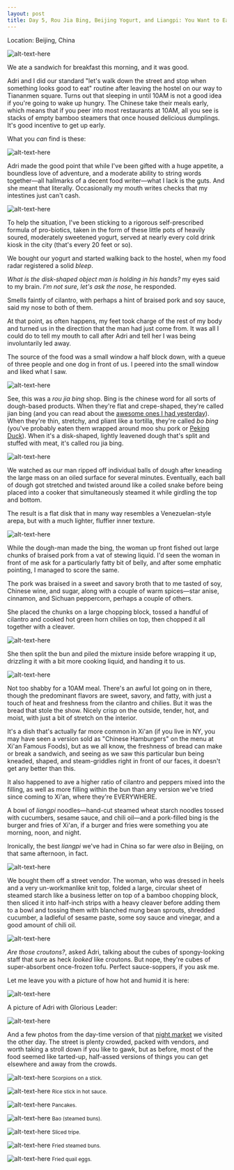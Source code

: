 ```yaml
---
layout: post
title: Day 5, Rou Jia Bing, Beijing Yogurt, and Liangpi: You Want to Eat These 
---
```


Location: Beijing, China

![alt-text-here](http://kenjilopezalt.github.io/images/20140621-beijing-yogurt-bing-rou-food-market-tiananmen-sqare-liangpi-hot-pot/20140621-beijing-bing-rou-06.jpg "Yum - rou jia bing")

We ate a sandwich for breakfast this morning, and it was good.

Adri and I did our standard "let's walk down the street and stop when something looks good to eat" routine after leaving the hostel on our way to Tiananmen square. Turns out that sleeping in until 10AM is not a good idea if you're going to wake up hungry. The Chinese take their meals early, which means that if you peer into most restaurants at 10AM, all you see is stacks of empty bamboo steamers that once housed delicious dumplings. It's good incentive to get up early.

What you <em>can</em> find is these:

![alt-text-here](http://kenjilopezalt.github.io/images/20140621-beijing-yogurt-bing-rou-food-market-tiananmen-sqare-liangpi-hot-pot/20140621-beijing-yogurt.jpg "Yogurt")

Adri made the good point that while I've been gifted with a huge appetite, a boundless love of adventure, and a moderate ability to string words together&mdash;all hallmarks of a decent food writer&mdash;what I lack is the guts. And she meant that literally. Occasionally my mouth writes checks that my intestines just can't cash.

![alt-text-here](http://kenjilopezalt.github.io/images/20140621-beijing-yogurt-bing-rou-food-market-tiananmen-sqare-liangpi-hot-pot/20140621-beijing-yogurt-2.jpg "Kenji drinking yogurt")

To help the situation, I've been sticking to a rigorous self-prescribed formula of pro-biotics, taken in the form of these little pots of heavily soured, moderately sweetened yogurt, served at nearly every cold drink kiosk in the city (that's every 20 feet or so).

We bought our yogurt and started walking back to the hostel, when my food radar registered a solid <em>bleep</em>.

<em>What is the disk-shaped object man is holding in his hands?</em> my eyes said to my brain. <em>I'm not sure, let's ask the nose</em>, he responded.

</em>Smells faintly of cilantro, with perhaps a hint of braised pork and soy sauce</em>, said my nose to both of them.

At that point, as often happens, my feet took charge of the rest of my body and turned us in the direction that the man had just come from. It was all I could do to tell my mouth to call after Adri and tell her I was being involuntarily led away.

The source of the food was a small window a half block down, with a queue of three people and one dog in front of us. I peered into the small window and liked what I saw.

![alt-text-here](http://kenjilopezalt.github.io/images/20140621-beijing-yogurt-bing-rou-food-market-tiananmen-sqare-liangpi-hot-pot/20140621-beijing-bing-rou-01.jpg "Folding dough")

See, this was a <em>rou jia bing</em> shop. Bing is the chinese word for all sorts of dough-based products. When they're flat and crepe-shaped, they're called jian bing (and you can read about the <a href="http://kenjilopezalt.github.io/2014/06/19/the-forbidden-city-good-god-jian-bing/">awesome ones I had yesterday</a>). When they're thin, stretchy, and pliant like a tortilla, they're called <em>bo bing</em> (you've probably eaten them wrapped around moo shu pork or <a href="http://kenjilopezalt.github.io/2014/06/19/How-to-eat-peking-duck-as-a-foreigner/">Peking Duck</a>). When it's a disk-shaped, lightly leavened dough that's split and stuffed with meat, it's called rou jia bing.

![alt-text-here](http://kenjilopezalt.github.io/images/20140621-beijing-yogurt-bing-rou-food-market-tiananmen-sqare-liangpi-hot-pot/20140621-beijing-bing-rou-02.jpg "Making balls")

We watched as our man ripped off individual balls of dough after kneading the large mass on an oiled surface for several minutes. Eventually, each ball of dough got stretched and twisted around like a coiled snake before being placed into a cooker that simultaneously steamed it while girdling the top and bottom.

The result is a flat disk that in many way resembles a Venezuelan-style arepa, but with a much lighter, fluffier inner texture.

![alt-text-here](http://kenjilopezalt.github.io/images/20140621-beijing-yogurt-bing-rou-food-market-tiananmen-sqare-liangpi-hot-pot/20140621-beijing-bing-rou-03.jpg "Slicing open")

While the dough-man made the bing, the woman up front fished out large chunks of braised pork from a vat of stewing liquid. I'd seen the woman in front of me ask for a particularly fatty bit of belly, and after some emphatic pointing, I managed to score the same.

The pork was braised in a sweet and savory broth that to me tasted of soy, Chinese wine, and sugar, along with a couple of warm spices&mdash;star anise, cinnamon, and Sichuan peppercorn, perhaps a couple of others.

She placed the chunks on a large chopping block, tossed a handful of cilantro and cooked hot green horn chilies on top, then chopped it all together with a cleaver.

![alt-text-here](http://kenjilopezalt.github.io/images/20140621-beijing-yogurt-bing-rou-food-market-tiananmen-sqare-liangpi-hot-pot/20140621-beijing-bing-rou-04.jpg "Filling")

She then split the bun and piled the mixture inside before wrapping it up, drizzling it with a bit more cooking liquid, and handing it to us.

![alt-text-here](http://kenjilopezalt.github.io/images/20140621-beijing-yogurt-bing-rou-food-market-tiananmen-sqare-liangpi-hot-pot/20140621-beijing-bing-rou-06.jpg "Yum - rou jia bing")

Not too shabby for a 10AM meal. There's an awful lot going on in there, though the predominant flavors are sweet, savory, and fatty, with just a touch of heat and freshness from the cilantro and chilies. But it was the bread that stole the show. Nicely crisp on the outside, tender, hot, and moist, with just a bit of stretch on the interior.

It's a dish that's actually far more common in Xi'an (if you live in NY, you may have seen a version sold as "Chinese Hamburgers" on the menu at Xi'an Famous Foods), but as we all know, the freshness of bread can make or break a sandwich, and seeing as we saw this particular bun being kneaded, shaped, and steam-griddles right in front of our faces, it doesn't get any better than this.

It also happened to ave a higher ratio of cilantro and peppers mixed into the filling, as well as more filling within the bun than any version we've tried since coming to Xi'an, where they're EVERYWHERE.

A bowl of <em>liangpi</em> noodles&mdash;hand-cut steamed wheat starch noodles tossed with cucumbers, sesame sauce, and chili oil&mdash;and a pork-filled bing is the burger and fries of Xi'an, if a burger and fries were something you ate morning, noon, and night.

Ironically, the best <em>liangpi</em> we've had in China so far were <em>also</em> in Beijing, on that same afternoon, in fact.

![alt-text-here](http://kenjilopezalt.github.io/images/20140621-beijing-yogurt-bing-rou-food-market-tiananmen-sqare-liangpi-hot-pot/20140621-beijing-liangpi-00.jpg "liangpi vendor")

We bought them off a street vendor. The woman, who was dressed in heels and a very un-workmanlike knit top, folded a large, circular sheet of steamed starch like a business letter on top of a bamboo chopping block, then sliced it into half-inch strips with a heavy cleaver before adding them to a bowl and tossing them with blanched mung bean sprouts, shredded cucumber, a ladleful of sesame paste, some soy sauce and vinegar, and a good amount of chili oil.

![alt-text-here](http://kenjilopezalt.github.io/images/20140621-beijing-yogurt-bing-rou-food-market-tiananmen-sqare-liangpi-hot-pot/20140621-beijing-liangpi-01.jpg "liangpi noodles")

<em>Are those croutons?</em>, asked Adri, talking about the cubes of spongy-looking staff that sure as heck <em>looked</em> like croutons. But nope, they're cubes of super-absorbent once-frozen tofu. Perfect sauce-soppers, if you ask me.

Let me leave you with a picture of how hot and humid it is here:

![alt-text-here](http://kenjilopezalt.github.io/images/20140621-beijing-yogurt-bing-rou-food-market-tiananmen-sqare-liangpi-hot-pot/20140621-beijing-tiananmen-sqare-01.jpg "Yogurt")

A picture of Adri with Glorious Leader:

![alt-text-here](http://kenjilopezalt.github.io/images/20140621-beijing-yogurt-bing-rou-food-market-tiananmen-sqare-liangpi-hot-pot/20140621-beijing-tiananmen-sqare-05.jpg "Yogurt")

And a few photos from the day-time version of that <a href="http://kenjilopezalt.github.io/2014/06/18/hot-and-sour-soup-in-China-is-just-as-gloopy/">night market</a> we visited the other day. The street is plenty crowded, packed with vendors, and worth taking a stroll down if you like to gawk, but as before, most of the food seemed like tarted-up, half-assed versions of things you can get elsewhere and away from the crowds.

![alt-text-here](http://kenjilopezalt.github.io/images/20140621-beijing-yogurt-bing-rou-food-market-tiananmen-sqare-liangpi-hot-pot/20140621-food-market-01.jpg "Scorpions on a stick")
<small>Scorpions on a stick.</small>

![alt-text-here](http://kenjilopezalt.github.io/images/20140621-beijing-yogurt-bing-rou-food-market-tiananmen-sqare-liangpi-hot-pot/20140621-food-market-02.jpg "Rice stick in hot sauce")
<small>Rice stick in hot sauce.</small>

![alt-text-here](http://kenjilopezalt.github.io/images/20140621-beijing-yogurt-bing-rou-food-market-tiananmen-sqare-liangpi-hot-pot/20140621-food-market-03.jpg "Pancakes")
<small>Pancakes.</small>

![alt-text-here](http://kenjilopezalt.github.io/images/20140621-beijing-yogurt-bing-rou-food-market-tiananmen-sqare-liangpi-hot-pot/20140621-food-market-04.jpg "Bao")
<small>Bao (steamed buns).</small>

![alt-text-here](http://kenjilopezalt.github.io/images/20140621-beijing-yogurt-bing-rou-food-market-tiananmen-sqare-liangpi-hot-pot/20140621-food-market-05.jpg "Tripe")
<small>Sliced tripe.</small>

![alt-text-here](http://kenjilopezalt.github.io/images/20140621-beijing-yogurt-bing-rou-food-market-tiananmen-sqare-liangpi-hot-pot/20140621-food-market-06.jpg "Shen xian boa")
<small>Fried steamed buns.</small>

![alt-text-here](http://kenjilopezalt.github.io/images/20140621-beijing-yogurt-bing-rou-food-market-tiananmen-sqare-liangpi-hot-pot/20140621-food-market-07.jpg "Fried quail eggs")
<small>Fried quail eggs.</small>